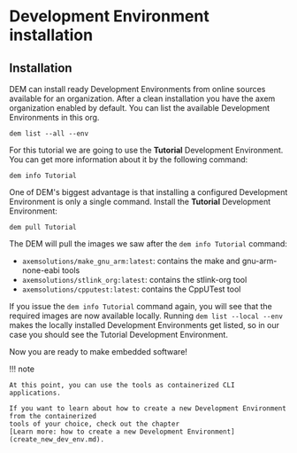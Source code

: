 # Development Environment installation

## Installation

DEM can install ready Development Environments from online sources available for an organization.
After a clean installation you have the axem organization enabled by default. You can list the 
available Development Environments in this org.

    dem list --all --env

For this tutorial we are going to use the **Tutorial** Development Environment. You can get more 
information about it by the following command:

    dem info Tutorial

One of DEM's biggest advantage is that installing a configured Development Environment is only a 
single command. Install the **Tutorial** Development Environment:

    dem pull Tutorial

The DEM will pull the images we saw after the `dem info Tutorial` command:

- `axemsolutions/make_gnu_arm:latest`: contains the make and gnu-arm-none-eabi tools
- `axemsolutions/stlink_org:latest`: contains the stlink-org tool
- `axemsolutions/cpputest:latest`: contains the CppUTest tool

If you issue the `dem info Tutorial` command again, you will see that the required images are now 
available locally. Running `dem list --local --env` makes the locally installed Development 
Environments get listed, so in our case you should see the Tutorial Development Environment.

Now you are ready to make embedded software!

!!! note

    At this point, you can use the tools as containerized CLI applications.  

    If you want to learn about how to create a new Development Environment from the containerized 
    tools of your choice, check out the chapter 
    [Learn more: how to create a new Development Environment](create_new_dev_env.md).
